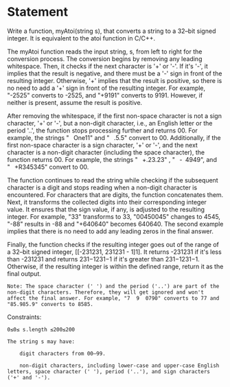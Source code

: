 # Statement

Write a function, myAtoi(string s), that converts a string to a 32–bit signed integer. It is equivalent to the atoi function in C/C++.

The myAtoi function reads the input string, s, from left to right for the conversion process. The conversion begins by removing any leading whitespace. Then, it checks if the next character is '+' or '-'. If it's '-', it implies that the result is negative, and there must be a '-' sign in front of the resulting integer. Otherwise, '+' implies that the result is positive, so there is no need to add a '+' sign in front of the resulting integer. For example, "-2525" converts to -2525, and "+9191" converts to 9191. However, if neither is present, assume the result is positive.

After removing the whitespace, if the first non-space character is not a sign character, '+' or '-', but a non-digit character, i.e., an English letter or the period '..', the function stops processing further and returns 00. For example, the strings "   One11" and "   .5.5" convert to 00. Additionally, if the first non-space character is a sign character, '+' or '-', and the next character is a non-digit character (including the space character), the function returns 00. For example, the strings "   +.23.23" , "   -  4949", and "   +R345345" convert to 00.

The function continues to read the string while checking if the subsequent character is a digit and stops reading when a non-digit character is encountered. For characters that are digits, the function concatenates them. Next, it transforms the collected digits into their corresponding integer value. It ensures that the sign value, if any, is adjusted to the resulting integer. For example, "33" transforms to 33, "00450045" changes to 4545, "-88" results in -88 and "+640640" becomes 640640. The second example implies that there is no need to add any leading zeros in the final answer.

Finally, the function checks if the resulting integer goes out of the range of a 32–bit signed integer, [[-231231, 231231 - 1]1]. It returns -231231 if it's less than -231231 and returns 231−1231−1 if it's greater than 231−1231−1. Otherwise, if the resulting integer is within the defined range, return it as the final output.

    Note: The space character (' ') and the period ('..') are part of the non-digit characters. Therefore, they will get ignored and won't affect the final answer. For example, "7  9  0790" converts to 77 and "85.985.9" converts to 8585.

Constraints:

    0≤0≤ s.length ≤200≤200

    The string s may have:

        digit characters from 00–99.

        non-digit characters, including lower-case and upper-case English letters, space character (' '), period ('..'), and sign characters ('+' and '-').